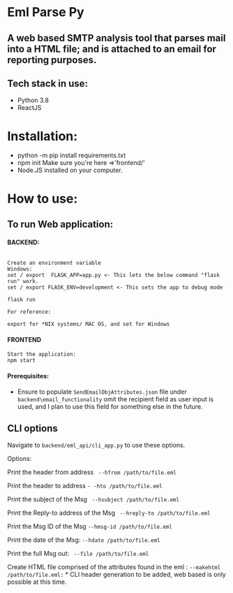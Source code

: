 # Eml Parse Py 

## A web based SMTP analysis tool that parses mail into a HTML file; and is attached to an email for reporting purposes.

## Tech stack in use:

- Python 3.8
- ReactJS 

# Installation:

- python -m pip install requirements.txt
- npm init Make sure you're here =>'frontend/'
- Node.JS installed on your computer.

# How to use:

## To run Web application:
#### BACKEND: 

```
 
Create an environment variable 
Windows:
set / export  FLASK_APP=app.py <- This lets the below command "flask run" work.
set / export FLASK_ENV=development <- This sets the app to debug mode 

flask run

For reference:

export for *NIX systems/ MAC OS, and set for Windows
```

#### FRONTEND 

```
Start the application:
npm start 
```

#### Prerequisites: 
- Ensure to populate ```SendEmailObjAttributes.json``` file under ```  backend\email_functionality``` omit the recipient field as user input is used, and I plan to use this field for something else in the future.


## CLI options

Navigate to ```backend/eml_api/cli_app.py``` to use these options.

Options:

Print the header from address ``` --hfrom /path/to/file.eml```

Print the header to address ```- -hto /path/to/file.eml ```

Print the subject of the Msg ``` --hsubject /path/to/file.eml```

Print the Reply-to address of the Msg ``` --hreply-to /path/to/file.eml```

Print the Msg ID of the Msg  ```--hmsg-id /path/to/file.eml ```

Print the date of the Msg:  ```--hdate /path/to/file.eml ```

Print the full Msg out: ``` --file /path/to/file.eml```

Create HTML file comprised of the attributes found in the eml : ```--makehtml /path/to/file.eml:``` * CLI header generation to be added, web based is only possible at this time.
